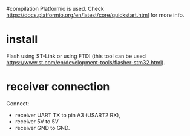 #compilation
Platformio is used. Check https://docs.platformio.org/en/latest/core/quickstart.html for more info.

# install
Flash using ST-Link or using FTDI (this tool can be used https://www.st.com/en/development-tools/flasher-stm32.html).

# receiver connection
Connect:
* receiver UART TX to pin A3 (USART2 RX), 
* receiver 5V to 5V
* receiver GND to GND. 
